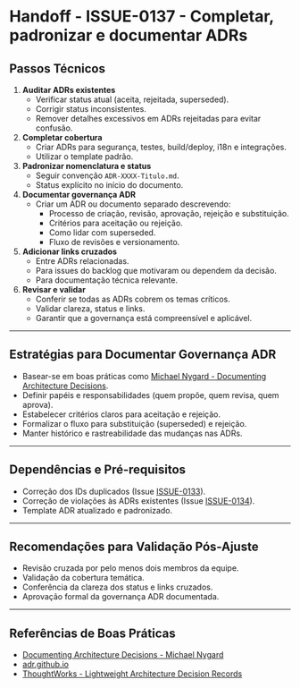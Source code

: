 # Handoff - ISSUE-0137 - Completar, padronizar e documentar ADRs

## Passos Técnicos

1. **Auditar ADRs existentes**
   - Verificar status atual (aceita, rejeitada, superseded).
   - Corrigir status inconsistentes.
   - Remover detalhes excessivos em ADRs rejeitadas para evitar confusão.
2. **Completar cobertura**
   - Criar ADRs para segurança, testes, build/deploy, i18n e integrações.
   - Utilizar o template padrão.
3. **Padronizar nomenclatura e status**
   - Seguir convenção `ADR-XXXX-Titulo.md`.
   - Status explícito no início do documento.
4. **Documentar governança ADR**
   - Criar um ADR ou documento separado descrevendo:
     - Processo de criação, revisão, aprovação, rejeição e substituição.
     - Critérios para aceitação ou rejeição.
     - Como lidar com superseded.
     - Fluxo de revisões e versionamento.
5. **Adicionar links cruzados**
   - Entre ADRs relacionadas.
   - Para issues do backlog que motivaram ou dependem da decisão.
   - Para documentação técnica relevante.
6. **Revisar e validar**
   - Conferir se todas as ADRs cobrem os temas críticos.
   - Validar clareza, status e links.
   - Garantir que a governança está compreensível e aplicável.

---

## Estratégias para Documentar Governança ADR

- Basear-se em boas práticas como [Michael Nygard - Documenting Architecture Decisions](https://cognitect.com/blog/2011/11/15/documenting-architecture-decisions).
- Definir papéis e responsabilidades (quem propõe, quem revisa, quem aprova).
- Estabelecer critérios claros para aceitação e rejeição.
- Formalizar o fluxo para substituição (superseded) e rejeição.
- Manter histórico e rastreabilidade das mudanças nas ADRs.

---

## Dependências e Pré-requisitos

- Correção dos IDs duplicados (Issue [ISSUE-0133](../../bug/ISSUE-0133-Corrigir-IDs-duplicados-ADRs/README.md)).
- Correção de violações às ADRs existentes (Issue [ISSUE-0134](../../bug/ISSUE-0134-Corrigir-violacoes-ADRs-existentes/README.md)).
- Template ADR atualizado e padronizado.

---

## Recomendações para Validação Pós-Ajuste

- Revisão cruzada por pelo menos dois membros da equipe.
- Validação da cobertura temática.
- Conferência da clareza dos status e links cruzados.
- Aprovação formal da governança ADR documentada.

---

## Referências de Boas Práticas

- [Documenting Architecture Decisions - Michael Nygard](https://cognitect.com/blog/2011/11/15/documenting-architecture-decisions)
- [adr.github.io](https://adr.github.io/)
- [ThoughtWorks - Lightweight Architecture Decision Records](https://www.thoughtworks.com/en-us/radar/techniques/lightweight-architecture-decision-records)